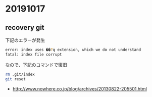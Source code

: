 # 20191017

## recovery git

下記のエラーが発生
```sh
error: index uses ��?q extension, which we do not understand
fatal: index file corrupt
```

なので、下記のコマンドで復旧
```sh
rm .git/index
git reset
```

* http://www.nowhere.co.jp/blog/archives/20130822-205501.html


